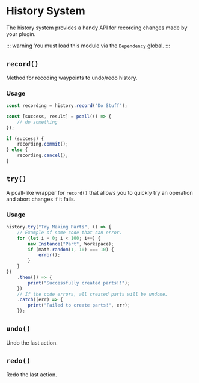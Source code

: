 # History System
The history system provides a handy API for recording changes made by your plugin.

::: warning
You must load this module via the `Dependency` global.
:::

## `record()`
Method for recoding waypoints to undo/redo history.

### Usage
```ts
const recording = history.record("Do Stuff");

const [success, result] = pcall(() => {
	// do something
});

if (success) {
	recording.commit();
} else {
	recording.cancel();
}
```

## `try()`
A pcall-like wrapper for `record()` that allows you to quickly try an operation and abort changes if it fails.

### Usage
```ts
history.try("Try Making Parts", () => {
	// Example of some code that can error.
	for (let i = 0; i < 100; i++) {
		new Instance("Part", Workspace);
		if (math.random(1, 10) === 10) {
			error();
		}
	}
})
	.then(() => {
		print("Successfully created parts!!");
	})
	// If the code errors, all created parts will be undone.
	.catch((err) => {
		print("Failed to create parts!", err);
	});
```

## `undo()`
Undo the last action.

## `redo()`
Redo the last action.